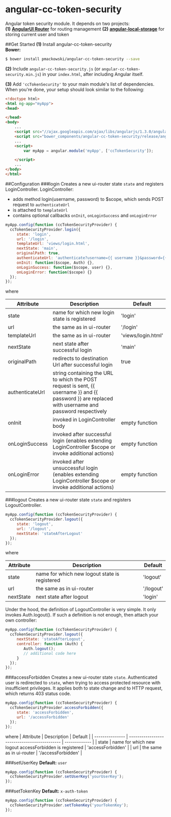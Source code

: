 angular-cc-token-security
=========================
Angular token security module. It depends on two projects:  
**(1)** **[AngularUI Router](https://github.com/angular-ui/ui-router)** for routing management
**(2)** **[angular-local-storage](https://github.com/grevory/angular-local-storage)** for storing current user and token

##Get Started
**(1)** Install angular-cc-token-security<br/>
**Bower:**
```bash
$ bower install pmackowski/angular-cc-token-security --save
```
**(2)** Include `angular-cc-token-security.js` (or `angular-cc-token-security.min.js`) in your `index.html`, after including Angular itself.

**(3)** Add `'ccTokenSecurity'` to your main module's list of dependencies.
When you're done, your setup should look similar to the following:

```html
<!doctype html>
<html ng-app="myApp">
<head>

</head>
<body>
    ...
    <script src="//ajax.googleapis.com/ajax/libs/angularjs/1.3.0/angular.min.js"></script>
    <script src="bower_components/angular-cc-token-security/release/angular-cc-token-security.js"></script>
    ...
    <script>
        var myApp = angular.module('myApp', ['ccTokenSecurity']);

    </script>
    ...
</body>
</html>
```

##Configuration
###login
Creates a new ui-router state `state` and registers LoginController. LoginController:
 - adds method login(username, password) to $scope, which sends POST request to `authenticateUrl`
 - is attached to `templateUrl`
 - contains optional callbacks `onInit`, `onLoginSuccess` and `onLoginError`

```js
myApp.config(function (ccTokenSecurityProvider) {
  ccTokenSecurityProvider.login({
     state: 'login',
     url: '/login',
     templateUrl: 'views/login.html',
     nextState: 'main',
     originalPath: true,
     authenticateUrl: 'authenticate?username={{ username }}&password={{ password }}',
     onInit: function($scope, Auth) {},
     onLoginSuccess: function($scope, user) {},
     onLoginError: function($scope) {}
  });
});  
```
where

| Attribute       | Description                                  | Default       |
| --------------- | -------------------------------------------- | ------------- |
| state           | name for which new login state is registered | 'login'       |
| url             | the same as in ui-router                     |  '/login'             |
| templateUrl     | the same as in ui-router                    | 'views/login.html' |
| nextState       | next state after successful login           | 'main' |
| originalPath    | redirects to destination Url after successful login | true |
| authenticateUrl | string containing the URL to which the POST request is sent, {{ username }} and {{ password }} are replaced with username and password respectively  | |
| onInit          | invoked in LoginController body  | empty function|
| onLoginSuccess  | invoked after successful login (enables extending LoginController $scope or invoke additional actions) | empty function |
| onLoginError    | invoked after unsuccessful login (enables extending LoginController $scope or invoke additional actions) | empty function |
 
###logout
Creates a new ui-router state `state` and registers LogoutController.
```js
myApp.config(function (ccTokenSecurityProvider) {
  ccTokenSecurityProvider.logout({
     state: 'logout',
     url: '/logout',
     nextState: 'stateAfterLogout'
  });
}); 
```
where

| Attribute       | Description                                  | Default       |
| --------------- | -------------------------------------------- | ------------- |
| state           | name for which new logout state is registered | 'logout'     |
| url             | the same as in ui-router                     |  '/logout'    |
| nextState       | next state after logout                      | 'login'       |

Under the hood, the definition of LogoutController is very simple. It only invokes Auth.logout().
If such a definition is not enough, then attach your own controller:

```js
myApp.config(function (ccTokenSecurityProvider) {
  ccTokenSecurityProvider.logout({
     nextState: 'stateAfterLogout',
     controller: function (Auth) {
        Auth.logout();
        // additional code here
     }
  });
}); 
```

###accessForbidden
Creates a new ui-router state `state`. Authenticated user is redirected to `state`, when trying to access protected resource with
insufficient privileges. It applies both to state change and to HTTP request, which returns 403 status code.
```js
myApp.config(function (ccTokenSecurityProvider) {
  ccTokenSecurityProvider.accessForbidden({
     state: 'accessForbidden',
     url: '/accessForbidden'
  });
});
```
where
| Attribute       | Description                                  | Default       |
| --------------- | -------------------------------------------- | ------------- |
| state           | name for which new logout accessForbidden is registered | 'accessForbidden'     |
| url             | the same as in ui-router                     |  '/accessForbidden'    |

###setUserKey
**Default:** `user`
```js
myApp.config(function (ccTokenSecurityProvider) {
  ccTokenSecurityProvider.setUserKey('yourUserKey');
});
```
###setTokenKey
**Default:** `x-auth-token`
```js
myApp.config(function (ccTokenSecurityProvider) {
  ccTokenSecurityProvider.setTokenKey('yourTokenKey');
});  
```